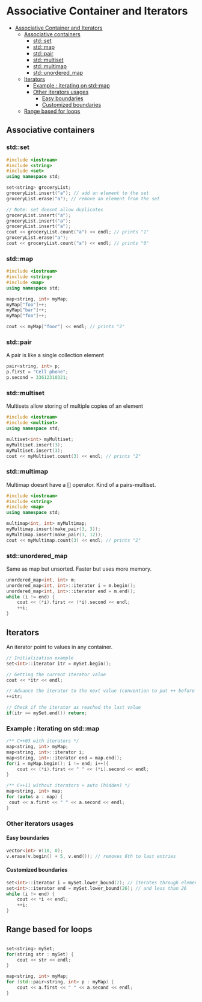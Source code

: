 # Associative Container and Iterators
- [Associative Container and Iterators](#associative-container-and-iterators)
  - [Associative containers](#associative-containers)
    - [std::set](#stdset)
    - [std::map](#stdmap)
    - [std::pair](#stdpair)
    - [std::multiset](#stdmultiset)
    - [std::multimap](#stdmultimap)
    - [std::unordered\_map](#stdunordered_map)
  - [Iterators](#iterators)
    - [Example : iterating on std::map](#example--iterating-on-stdmap)
    - [Other iterators usages](#other-iterators-usages)
      - [Easy boundaries](#easy-boundaries)
      - [Customized boundaries](#customized-boundaries)
  - [Range based for loops](#range-based-for-loops)

## Associative containers
### std::set
```cpp
#include <iostream>
#include <string>
#include <set>
using namespace std;

set<string> groceryList;
groceryList.insert("a"); // add an element to the set
groceryList.erase("a"); // remove an element from the set

// Note: set doesnt allow duplicates
groceryList.insert("a");
groceryList.insert("a");
groceryList.insert("a");
cout << groceryList.count("a") << endl; // prints "1"
groceryList.erase("a");
cout << groceryList.count("a") << endl; // prints "0"
```

### std::map
```cpp
#include <iostream>
#include <string>
#include <map>
using namespace std;

map<string, int> myMap;
myMap["foo"]++;
myMap["bar"]++;
myMap["foo"]++;

cout << myMap["foor"] << endl; // prints "2"
```

### std::pair
A pair is like a single collection element
```cpp
pair<string, int> p;
p.first = "Cell phone";
p.second = 33612310321;
```

### std::multiset
Multisets allow storing of multiple copies of an element
```cpp
#include <iostream>
#include <multiset>
using namespace std;

multiset<int> myMultiset;
myMultiset.insert(3);
myMultiset.insert(3);
cout << myMultiset.count(3) << endl; // prints "2"
```

### std::multimap
Multimap doesnt have a [] operator. Kind of a pairs-multiset.
```cpp
#include <iostream>
#include <string>
#include <map>
using namespace std;

multimap<int, int> myMultimap;
myMultimap.insert(make_pair(3, 3));
myMultimap.insert(make_pair(3, 12));
cout << myMultimap.count(3) << endl; // prints "2"
```

### std::unordered_map
Same as map but unsorted. Faster but uses more memory.
```cpp
unordered_map<int, int> m;
unordered_map<int, int>::iterator i = m.begin();
unordered_map<int, int>::iterator end = m.end();
while (i != end) {
    cout << (*i).first << (*i).second << endl;
    ++i;
}

```

## Iterators
An iterator point to values in any container.
```cpp
// Initialization example
set<int>::iterator itr = mySet.begin();

// Getting the current iterator value
cout << *itr << endl;

// Advance the iterator to the next value (convention to put ++ before the iterator)
++itr;

// Check if the iterator as reached the last value
if(itr == mySet.end()) return;
```

### Example : iterating on std::map
```cpp
/** C++03 with iterators */
map<string, int> myMap;
map<string, int>::iterator i;
map<string, int>::iterator end = map.end();
for(i = myMap.begin(); i != end; i++){
    cout << (*i).first << " " << (*i).second << endl;
}

/** C++11 without iterators + auto (hidden) */
map<string, int> map;
for (auto& a : map) {
 cout << a.first << " " << a.second << endl;
}
```

### Other iterators usages
#### Easy boundaries
```cpp
vector<int> v(10, 0);
v.erase(v.begin() + 5, v.end()); // removes 6th to last entries 
```
#### Customized boundaries
```cpp
set<int>::iterator i = mySet.lower_bound(7); // iterates through elements greater or equal to 7
set<int>::iterator end = mySet.lower_bound(26); // and less than 26
while (i != end) {
    cout << *i << endl;
    ++i;
}
```

## Range based for loops
```cpp

set<string> mySet;
for(string str : mySet) {
    cout << str << endl;
}

map<string, int> myMap;
for (std::pair<string, int> p : myMap) {
    cout << a.first << " " << a.second << endl;
}

```